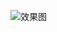 ![效果图](https://github.com/babyhzz/react-column-gallery/blob/ed7320a49e826081eb2b1991320a73d7394210ed/images/react-column-gallery.gif)
